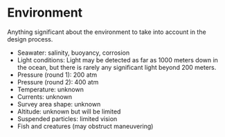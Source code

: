 # Environment
Anything significant about the environment to take into account in the design process.

* Seawater: salinity, buoyancy, corrosion
* Light conditions: Light may be detected as far as 1000 meters down in the ocean, but there is rarely any significant light beyond 200 meters.
* Pressure (round 1): 200 atm  
* Pressure (round 2): 400 atm
* Temperature: unknown
* Currents: unknown
* Survey area shape: unknown
* Altitude: unknown but will be limited
* Suspended particles: limited vision
* Fish and creatures (may obstruct maneuvering)
